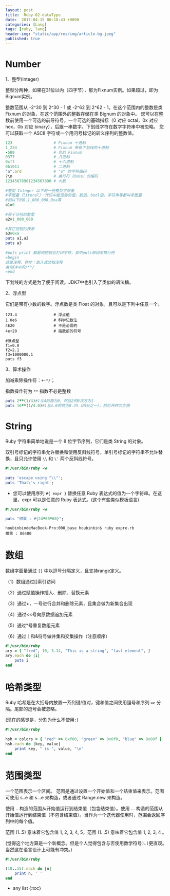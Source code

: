 ```yaml
---
layout: post
title:  Ruby-02-dataType
date:  2017-04-15 00:18:43 +0800
categories: [Lang]
tags: [ruby, lang]
header-img: "static/app/res/img/article-bg.jpeg"
published: true
---
```




# Number
 
1、整型(Integer)
 
整型分两种，如果在31位以内（四字节），那为Fixnum实例。如果超过，即为Bignum实例。

整数范围从 -2^30 到 2^30 - 1 或 -2^62 到 2^62 - 1。在这个范围内的整数是类 Fixnum 的对象，在这个范围外的整数存储在类 Bignum 的对象中。
您可以在整数前使用一个可选的前导符号，一个可选的基础指标（0 对应 octal，0x 对应 hex，0b 对应 binary），后跟一串数字。下划线字符在数字字符串中被忽略。
您可以获取一个 ASCII 字符或一个用问号标记的转义序列的整数值。


```ruby
123                  # Fixnum 十进制
1_234                # Fixnum 带有下划线的十进制
-500                 # 负的 Fixnum
0377                 # 八进制
0xff                 # 十六进制
0b1011               # 二进制
"a".ord              # "a" 的字符编码
?\n                  # 换行符（0x0a）的编码
12345678901234567890 # 大数
 
#整型 Integer 以下是一些整型字面量 
#字面量（literal）：代码中能见到的值，数值，bool值，字符串等都叫字面量 
#如以下的0,1_000_000,0xa等 
a1=0 
 
#带千分符的整型 
a2=1_000_000 
 
#其它进制的表示 
a3=0xa 
puts a1,a2 
puts a3 
 
#puts print 都是向控制台打印字符，其中puts带回车换行符 
=begin 
这是注释，称作：嵌入式文档注释 
类似C#中的/**/ 
=end
```

下划线的方式是为了便于阅读。JDK7中也引入了类似的语法糖。


2、浮点型

它们是带有小数的数字。浮点数是类 Float 的对象，且可以是下列中任意一个。

```
123.4                # 浮点值
1.0e6                # 科学记数法
4E20                 # 不是必需的
4e+20                # 指数前的符号
 
#浮点型 
f1=0.0 
f2=2.1 
f3=1000000.1 
puts f3
```

3、算术操作

加减乘除操作符：`+-*/`；

指数操作符为 `**` 指数不必是整数

```ruby
puts 2**(1/4)#1与4的商为0，然后2的0次方为1 
puts 16**(1/4.0)#1与4.0的商为0.25（四分之一），然后开四次方根
```



# String

Ruby 字符串简单地说是一个 8 位字节序列，它们是类 String 的对象。

双引号标记的字符串允许替换和使用反斜线符号，单引号标记的字符串不允许替换，且只允许使用 `\\` 和 `\'` 两个反斜线符号。

```ruby
#!/usr/bin/ruby -w
 
puts 'escape using "\\"';
puts 'That\'s right';
```

- 您可以使用序列 `#{ expr }` 替换任意 Ruby 表达式的值为一个字符串。在这里，expr 可以是任意的 Ruby 表达式。(这个有些类似模板语言)


```ruby
#!/usr/bin/ruby -w
 
puts "相乘 : #{24*60*60}";
```

```
houbinbindeMacBook-Pro:000_base houbinbin$ ruby expre.rb 
相乘 : 86400
```



# 数组

数组字面量通过 `[]` 中以逗号分隔定义，且支持range定义。

（1）数组通过[]索引访问

（2）通过赋值操作插入、删除、替换元素

（3）通过+，－号进行合并和删除元素，且集合做为新集合出现

（4）通过<<号向原数据追加元素

（5）通过*号重复数组元素

（6）通过｜和&符号做并集和交集操作（注意顺序）


```ruby
#!/usr/bin/ruby
ary = [ "fred", 10, 3.14, "This is a string", "last element", ]
ary.each do |i|
    puts i
end
```

# 哈希类型

Ruby 哈希是在大括号内放置一系列键/值对，键和值之间使用逗号和序列 `=>` 分隔。尾部的逗号会被忽略。

(现在的感觉是，分割为什么不使用`:`)

```ruby
#!/usr/bin/ruby
 
hsh = colors = { "red" => 0xf00, "green" => 0x0f0, "blue" => 0x00f }
hsh.each do |key, value|
    print key, " is ", value, "\n"
end
```

# 范围类型

一个范围表示一个区间。
范围是通过设置一个开始值和一个结束值来表示。范围可使用 s..e 和 s...e 来构造，或者通过 Range.new 来构造。

使用 .. 构造的范围从开始值运行到结束值（包含结束值）。使用 ... 构造的范围从开始值运行到结束值（不包含结束值）。当作为一个迭代器使用时，范围会返回序列中的每个值。

范围 (1..5) 意味着它包含值 1, 2, 3, 4, 5，范围 (1...5) 意味着它包含值 1, 2, 3, 4 。

(觉得这个地方算是一个新概念。但是个人觉得包含与否使用数学符号`)`、`]`更直观。当然这在语言设计上可能有冲突。)

```ruby
#!/usr/bin/ruby
 
(10..15).each do |n|
    print n, ' '
end
```


* any list
{:toc}












